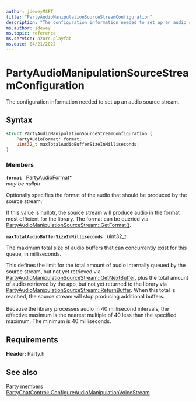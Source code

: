 ```yaml
---
author: jdeweyMSFT
title: "PartyAudioManipulationSourceStreamConfiguration"
description: "The configuration information needed to set up an audio source stream."
ms.author: jdewey
ms.topic: reference
ms.service: azure-playfab
ms.date: 04/21/2022
---
```


# PartyAudioManipulationSourceStreamConfiguration  

The configuration information needed to set up an audio source stream.  

## Syntax  
  
```cpp
struct PartyAudioManipulationSourceStreamConfiguration {  
    PartyAudioFormat* format;  
    uint32_t maxTotalAudioBufferSizeInMilliseconds;  
}  
```
  
### Members  
  
**`format`** &nbsp; [PartyAudioFormat](partyaudioformat.md)*  
*may be nullptr*  
  
Optionally specifies the format of the audio that should be produced by the source stream.
  
If this value is nullptr, the source stream will produce audio in the format most efficient for the library. The format can be queried via [PartyAudioManipulationSourceStream::GetFormat()](../classes/PartyAudioManipulationSourceStream/methods/partyaudiomanipulationsourcestream_getformat.md).
  
**`maxTotalAudioBufferSizeInMilliseconds`** &nbsp; uint32_t  
  
The maximum total size of audio buffers that can concurrently exist for this queue, in milliseconds.
  
This defines the limit for the total amount of audio internally queued by the source stream, but not yet retrieved via [PartyAudioManipulationSourceStream::GetNextBuffer](../classes/PartyAudioManipulationSourceStream/methods/partyaudiomanipulationsourcestream_getnextbuffer.md), plus the total amount of audio retrieved by the app, but not yet returned to the library via [PartyAudioManipulationSourceStream::ReturnBuffer](../classes/PartyAudioManipulationSourceStream/methods/partyaudiomanipulationsourcestream_returnbuffer.md). When this total is reached, the source stream will stop producing additional buffers. <br /><br /> Because the library processes audio in 40 millisecond intervals, the effective maximum is the nearest multiple of 40 less than the specified maximum. The minimum is 40 milliseconds.
  
  
## Requirements  
  
**Header:** Party.h
  
## See also  
[Party members](../party_members.md)  
[PartyChatControl::ConfigureAudioManipulationVoiceStream](../classes/PartyChatControl/methods/partychatcontrol_configureaudiomanipulationvoicestream.md)
  
  
